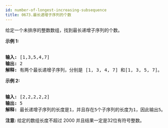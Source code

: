 ```yaml
---
id: number-of-longest-increasing-subsequence
title: 0673.最长递增子序列的个数
---
```

给定一个未排序的整数数组，找到最长递增子序列的个数。

**示例 1:**


<pre><br/><strong>输入:</strong> [1,3,5,4,7]<br/><strong>输出:</strong> 2<br/><strong>解释:</strong> 有两个最长递增子序列，分别是 [1, 3, 4, 7] 和[1, 3, 5, 7]。<br/></pre>

**示例 2:**


<pre><br/><strong>输入:</strong> [2,2,2,2,2]<br/><strong>输出:</strong> 5<br/><strong>解释:</strong> 最长递增子序列的长度是1，并且存在5个子序列的长度为1，因此输出5。<br/></pre>

**注意:** 给定的数组长度不超过 2000 并且结果一定是32位有符号整数。

